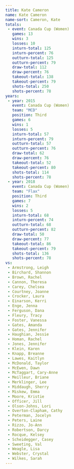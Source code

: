 ```yaml
---
title: Kate Cameron
name: Kate Cameron
name-sort: Cameron, Kate
totals:
 - event: Canada Cup (Women)
   games: 13
   wins: 3
   losses: 10
   inturn-total: 125
   inturn-percent: 76
   outturn-total: 125
   outturn-percent: 79
   draw-total: 112
   draw-percent: 76
   takeout-total: 138
   takeout-percent: 79
   shots-total: 250
   shots-percent: 78
years:
 - year: 2015
   event: Canada Cup (Women)
   team: "MCD"
   position: Third
   games: 6
   wins: 1
   losses: 5
   inturn-total: 57
   inturn-percent: 79
   outturn-total: 57
   outturn-percent: 76
   draw-total: 62
   draw-percent: 76
   takeout-total: 52
   takeout-percent: 80
   shots-total: 114
   shots-percent: 78
 - year: 2018
   event: Canada Cup (Women)
   team: "Flax"
   position: Third
   games: 7
   wins: 2
   losses: 5
   inturn-total: 68
   inturn-percent: 74
   outturn-total: 68
   outturn-percent: 82
   draw-total: 50
   draw-percent: 77
   takeout-total: 86
   takeout-percent: 79
   shots-total: 136
   shots-percent: 78
vs:
 - Armstrong, Leigh
 - Birchard, Shannon
 - Brown, Rachel
 - Cannon, Theresa
 - Carey, Chelsea
 - Courtney, Joanne
 - Crocker, Laura
 - Einarson, Kerri
 - Enge, Jenna
 - Ferguson, Dana
 - Fleury, Tracy
 - Foster, Vanessa
 - Gates, Amanda
 - Gates, Jennifer
 - Haughian, Jessie
 - Homan, Rachel
 - Jones, Jennifer
 - Klein, Karen
 - Knapp, Breanne
 - Lawes, Kaitlyn
 - McDonald, Taylor
 - McEwen, Dawn
 - McTaggart, Cary-Anne
 - Meilleur, Briane
 - Merklinger, Lee
 - Middaugh, Sherry
 - Miskew, Emma
 - Moore, Kristie
 - Officer, Jill
 - Olson-Johns, Lori
 - Overton-Clapham, Cathy
 - Peterman, Jocelyn
 - Peters, Laine
 - Rizzo, Jo-Ann
 - Robertson, Darcy
 - Rocque, Kelsey
 - Scheidegger, Casey
 - Sweeting, Val
 - Weagle, Lisa
 - Webster, Crystal
 - Wilkes, Sarah
---
```


